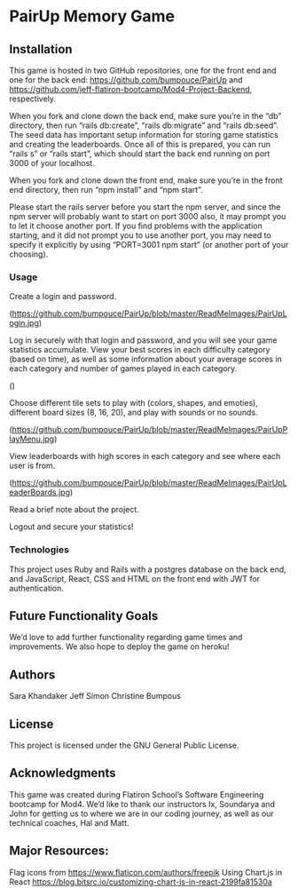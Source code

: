 # PairUp Memory Game

## Installation
This game is hosted in two GitHub repositories, one for the front end and one for the back end: https://github.com/bumpouce/PairUp and https://github.com/jeff-flatiron-bootcamp/Mod4-Project-Backend, respectively.

When you fork and clone down the back end, make sure you’re in the “db” directory, then run “rails db:create”, “rails db:migrate” and “rails db:seed”.  The seed data has important setup information for storing game statistics and creating the leaderboards.  Once all of this is prepared, you can run “rails s” or “rails start”, which should start the back end running on port 3000 of your localhost.                                        

When you fork and clone down the front end, make sure you’re in the front end directory, then run “npm install” and “npm start”.

Please start the rails server before you start the npm server, and since the npm server will probably want to start on port 3000 also, it may prompt you to let it choose another port.  If you find problems with the application starting, and it did not prompt you to use another port, you may need to specify it explicitly by using “PORT=3001 npm start” (or another port of your choosing).


### Usage
Create a login and password.

(https://github.com/bumpouce/PairUp/blob/master/ReadMeImages/PairUpLogin.jpg)

Log in securely with that login and password, and you will see your game statistics accumulate.  View your best scores in each difficulty category (based on time), as well as some information about your average scores in each category and number of games played in each category.

()

Choose different tile sets to play with (colors, shapes, and emoties), different board sizes (8, 16, 20), and play with sounds or no sounds.

(https://github.com/bumpouce/PairUp/blob/master/ReadMeImages/PairUpPlayMenu.jpg)

View leaderboards with high scores in each category and see where each user is from.

(https://github.com/bumpouce/PairUp/blob/master/ReadMeImages/PairUpLeaderBoards.jpg)

Read a brief note about the project.

Logout and secure your statistics! 


### Technologies

This project uses Ruby and Rails with a postgres database on the back end, and JavaScript, React, CSS and HTML on the front end with JWT for authentication.
                       

## Future Functionality Goals
                          
We’d love to add further functionality regarding game times and improvements.  We also hope to deploy the game on heroku!


## Authors
Sara Khandaker
Jeff Simon
Christine Bumpous


## License

This project is licensed under the GNU General Public License.

                          
## Acknowledgments                                      

This game was created during Flatiron School’s Software Engineering bootcamp for Mod4.  We’d like to thank our instructors Ix, Soundarya and John for getting us to where we are in our coding journey, as well as our technical coaches, Hal and Matt.

## Major Resources:
Flag icons from https://www.flaticon.com/authors/freepik
Using Chart.js in React https://blog.bitsrc.io/customizing-chart-js-in-react-2199fa81530a